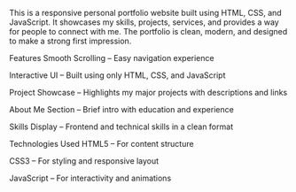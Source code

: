 This is a responsive personal portfolio website built using HTML, CSS, and JavaScript. It showcases my skills, projects, services, and provides a way for people to connect with me. The portfolio is clean, modern, and designed to make a strong first impression.

 Features
Smooth Scrolling – Easy navigation experience

Interactive UI – Built using only HTML, CSS, and JavaScript

Project Showcase – Highlights my major projects with descriptions and links

About Me Section – Brief intro with education and experience

Skills Display – Frontend and technical skills in a clean format



 Technologies Used
HTML5 – For content structure

CSS3 – For styling and responsive layout

JavaScript – For interactivity and animations
